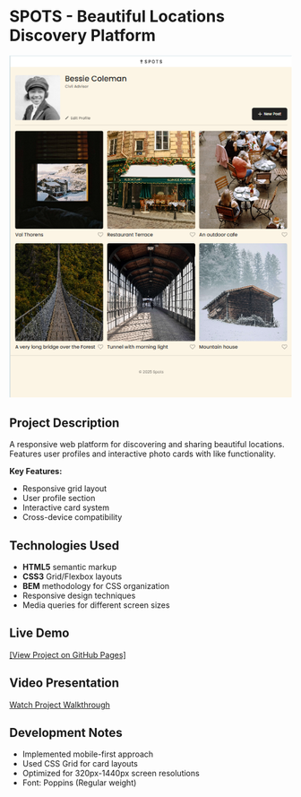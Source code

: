 # SPOTS - Beautiful Locations Discovery Platform

![Project Screenshot](images/screenshot.png)

## Project Description
A responsive web platform for discovering and sharing beautiful locations. Features user profiles and interactive photo cards with like functionality.

**Key Features:**
- Responsive grid layout
- User profile section
- Interactive card system
- Cross-device compatibility

## Technologies Used
- **HTML5** semantic markup
- **CSS3** Grid/Flexbox layouts
- **BEM** methodology for CSS organization
- Responsive design techniques
- Media queries for different screen sizes

## Live Demo
[[View Project on GitHub Pages]](https://zeryab-afk.github.io/se_project_spots/)

## Video Presentation
[Watch Project Walkthrough](https://drive.google.com/file/d/1VIC_MsJw1cv9cxpYir-NyY4KUyBm0iZf/view?usp=drivesdk) 

## Development Notes
- Implemented mobile-first approach
- Used CSS Grid for card layouts
- Optimized for 320px-1440px screen resolutions
- Font: Poppins (Regular weight)

